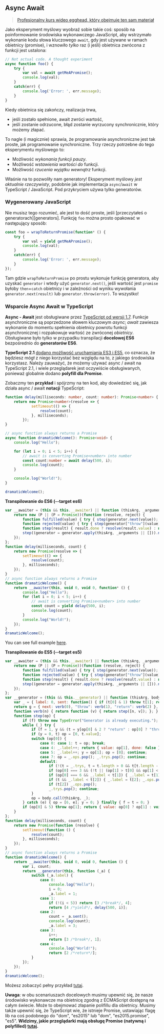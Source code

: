 ## Async Await

> [Profesjonalny kurs wideo egghead, który obejmuje ten sam materiał](https://egghead.io/courses/async-await-using-typescript)

Jako eksperyment myślowy wyobraź sobie takie coś: sposób na poinformowanie środowiska wykonawczego JavaScript, aby wstrzymało wykonanie kodu słowa kluczowego `await`, gdy jest używane w ramach obietnicy (promise), i wznowiło *tylko* raz (i jeśli) obietnica zwrócona z funkcji jest ustalona:

```ts
// Not actual code. A thought experiment
async function foo() {
    try {
        var val = await getMeAPromise();
        console.log(val);
    }
    catch(err) {
        console.log('Error: ', err.message);
    }
}
```

Kiedy obietnica się zakończy, realizacja trwa,
* jeśli zostało spełnione, await zwróci wartość,
* jeśli zostanie odrzucone, błąd zostanie wyrzucony synchronicznie, który możemy złapać.

To nagle (i magicznie) sprawia, że programowanie asynchroniczne jest tak proste, jak programowanie synchroniczne. Trzy rzeczy potrzebne do tego eksperymentu myślowego to:

* Możliwość *wykonania funkcji pauzy*.
* Możliwość *wstawienia wartości do* funkcji.
* Możliwość *rzucenia wyjątku wewnątrz* funkcji.

Właśnie na to pozwoliły nam generatory! Eksperyment myślowy *jest aktualnie rzeczywisty*, podobnie jak implementacja `async`/`await` w TypeScript / JavaScript. Pod przykryciem używa tylko generatorów.

### Wygenerowany JavaScript

Nie musisz tego rozumieć, ale jest to dość proste, jeśli [przeczytałeś o generatorach][generators]. Funkcję `foo` można prosto opakować w następujący sposób:

```ts
const foo = wrapToReturnPromise(function* () {
    try {
        var val = yield getMeAPromise();
        console.log(val);
    }
    catch(err) {
        console.log('Error: ', err.message);
    }
});
```

Tam gdzie `wrapToReturnPromise` po prostu wykonuje funkcję generatora, aby uzyskać `generator` i wtedy użyć `generator.next()`, jeśli wartość jest `promise` byłoby `then`+`catch` obietnicy i w zależności od wyniku wywołania `generator.next(result)` lub `generator.throw(error)`. To wszystko!



### Wsparcie Async Await w TypeScript
**Async - Await** jest obsługiwane przez [TypeScript od wersji 1.7](https://www.typescriptlang.org/docs/handbook/release-notes/typescript-1-7.html). Funkcje asynchroniczne są poprzedzone słowem kluczowym *async*; *await* zawiesza wykonanie do momentu spełnienia obietnicy powrotu funkcji asynchronicznej i rozpakowuje wartość ze zwróconej *obietnicy*.
Obsługiwane było tylko w przypadku transpilacji **docelowej ES6** bezpośrednio do **generatorów ES6**.

**TypeScript 2.1** [dodano możliwość uruchamiania ES3 i ES5](https://www.typescriptlang.org/docs/handbook/release-notes/typescript-2-1.html), co oznacza, że będziesz mógł z niego korzystać bez względu na to, z jakiego środowiska korzystasz. Należy zauważyć, że możemy używać async / await na TypeScript 2.1, i wiele przeglądarek jest oczywiście obsługiwanych, ponieważ globalnie dodano **polyfill dla Promise**.

Zobaczmy ten **przykład** i spójrzmy na ten kod, aby dowiedzieć się, jak działa async / await **notacji** TypeScript:

```ts
function delay(milliseconds: number, count: number): Promise<number> {
    return new Promise<number>(resolve => {
            setTimeout(() => {
                resolve(count);
            }, milliseconds);
        });
}

// async function always returns a Promise
async function dramaticWelcome(): Promise<void> {
    console.log("Hello");

    for (let i = 0; i < 5; i++) {
        // await is converting Promise<number> into number
        const count:number = await delay(500, i);
        console.log(count);
    }

    console.log("World!");
}

dramaticWelcome();
```

**Transpilowanie do ES6 (--target es6)**
```js
var __awaiter = (this && this.__awaiter) || function (thisArg, _arguments, P, generator) {
    return new (P || (P = Promise))(function (resolve, reject) {
        function fulfilled(value) { try { step(generator.next(value)); } catch (e) { reject(e); } }
        function rejected(value) { try { step(generator["throw"](value)); } catch (e) { reject(e); } }
        function step(result) { result.done ? resolve(result.value) : new P(function (resolve) { resolve(result.value); }).then(fulfilled, rejected); }
        step((generator = generator.apply(thisArg, _arguments || [])).next());
    });
};
function delay(milliseconds, count) {
    return new Promise(resolve => {
        setTimeout(() => {
            resolve(count);
        }, milliseconds);
    });
}
// async function always returns a Promise
function dramaticWelcome() {
    return __awaiter(this, void 0, void 0, function* () {
        console.log("Hello");
        for (let i = 0; i < 5; i++) {
            // await is converting Promise<number> into number
            const count = yield delay(500, i);
            console.log(count);
        }
        console.log("World!");
    });
}
dramaticWelcome();
```
You can see full example [here][asyncawaites6code].


**Transpilowanie do ES5 (--target es5)**
```js
var __awaiter = (this && this.__awaiter) || function (thisArg, _arguments, P, generator) {
    return new (P || (P = Promise))(function (resolve, reject) {
        function fulfilled(value) { try { step(generator.next(value)); } catch (e) { reject(e); } }
        function rejected(value) { try { step(generator["throw"](value)); } catch (e) { reject(e); } }
        function step(result) { result.done ? resolve(result.value) : new P(function (resolve) { resolve(result.value); }).then(fulfilled, rejected); }
        step((generator = generator.apply(thisArg, _arguments || [])).next());
    });
};
var __generator = (this && this.__generator) || function (thisArg, body) {
    var _ = { label: 0, sent: function() { if (t[0] & 1) throw t[1]; return t[1]; }, trys: [], ops: [] }, f, y, t, g;
    return g = { next: verb(0), "throw": verb(1), "return": verb(2) }, typeof Symbol === "function" && (g[Symbol.iterator] = function() { return this; }), g;
    function verb(n) { return function (v) { return step([n, v]); }; }
    function step(op) {
        if (f) throw new TypeError("Generator is already executing.");
        while (_) try {
            if (f = 1, y && (t = y[op[0] & 2 ? "return" : op[0] ? "throw" : "next"]) && !(t = t.call(y, op[1])).done) return t;
            if (y = 0, t) op = [0, t.value];
            switch (op[0]) {
                case 0: case 1: t = op; break;
                case 4: _.label++; return { value: op[1], done: false };
                case 5: _.label++; y = op[1]; op = [0]; continue;
                case 7: op = _.ops.pop(); _.trys.pop(); continue;
                default:
                    if (!(t = _.trys, t = t.length > 0 && t[t.length - 1]) && (op[0] === 6 || op[0] === 2)) { _ = 0; continue; }
                    if (op[0] === 3 && (!t || (op[1] > t[0] && op[1] < t[3]))) { _.label = op[1]; break; }
                    if (op[0] === 6 && _.label < t[1]) { _.label = t[1]; t = op; break; }
                    if (t && _.label < t[2]) { _.label = t[2]; _.ops.push(op); break; }
                    if (t[2]) _.ops.pop();
                    _.trys.pop(); continue;
            }
            op = body.call(thisArg, _);
        } catch (e) { op = [6, e]; y = 0; } finally { f = t = 0; }
        if (op[0] & 5) throw op[1]; return { value: op[0] ? op[1] : void 0, done: true };
    }
};
function delay(milliseconds, count) {
    return new Promise(function (resolve) {
        setTimeout(function () {
            resolve(count);
        }, milliseconds);
    });
}
// async function always returns a Promise
function dramaticWelcome() {
    return __awaiter(this, void 0, void 0, function () {
        var i, count;
        return __generator(this, function (_a) {
            switch (_a.label) {
                case 0:
                    console.log("Hello");
                    i = 0;
                    _a.label = 1;
                case 1:
                    if (!(i < 5)) return [3 /*break*/, 4];
                    return [4 /*yield*/, delay(500, i)];
                case 2:
                    count = _a.sent();
                    console.log(count);
                    _a.label = 3;
                case 3:
                    i++;
                    return [3 /*break*/, 1];
                case 4:
                    console.log("World!");
                    return [2 /*return*/];
            }
        });
    });
}
dramaticWelcome();
```
Możesz zobaczyć pełny przykład [tutaj][asyncawaites5code].


**Uwaga**: w obu scenariuszach docelowych musimy upewnić się, że nasze środowisko wykonawcze ma obietnicę zgodną z ECMAScript dostępną na całym świecie. Może to obejmować złapanie polifillu dla obietnicy. Musimy także upewnić się, że TypeScript wie, że istnieje Promise, ustawiając flagę lib na coś podobnego do "dom", "es2015" lub "dom", "es2015.promise", "es5". 
**Widzimy, jakie przeglądarki mają obsługę Promise (natywną i polyfilled) [tutaj](https://kangax.github.io/compat-table/es6/#test-Promise).**

[generatory]:./generators.md
[asyncawaites5code]:https://cdn.rawgit.com/basarat/typescript-book/705e4496/code/async-await/es5/asyncAwaitES5.js
[asyncawaites6code]:https://cdn.rawgit.com/basarat/typescript-book/705e4496/code/async-await/es6/asyncAwaitES6.js
